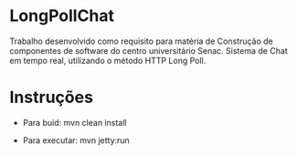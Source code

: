 LongPollChat
============

Trabalho desenvolvido como requisito para matéria de Construção de componentes de software do centro universitário Senac. Sistema de Chat em tempo real, utilizando o método HTTP Long Poll.


Instruções
==========

- Para buid:
mvn clean install 

- Para executar: 
mvn jetty:run 
